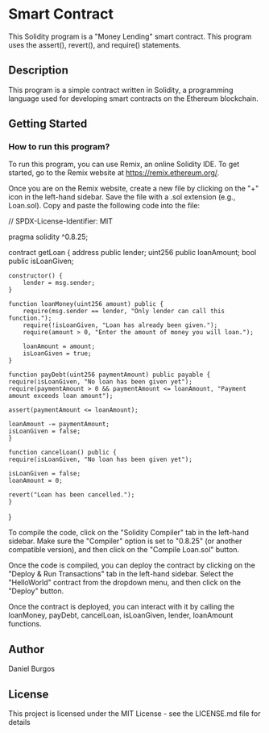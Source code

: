 # Smart Contract
This Solidity program is a "Money Lending" smart contract. This program uses the assert(), revert(), and require() statements.

## Description
This program is a simple contract written in Solidity, a programming language used for developing smart contracts on the Ethereum blockchain.

## Getting Started
### How to run this program?
To run this program, you can use Remix, an online Solidity IDE. To get started, go to the Remix website at https://remix.ethereum.org/.

Once you are on the Remix website, create a new file by clicking on the "+" icon in the left-hand sidebar. Save the file with a .sol extension (e.g., Loan.sol). Copy and paste the following code into the file:


// SPDX-License-Identifier: MIT

pragma solidity ^0.8.25;

contract getLoan {
    address public lender;
    uint256 public loanAmount;
    bool public isLoanGiven;

    constructor() {
        lender = msg.sender;
    }

    function loanMoney(uint256 amount) public {
        require(msg.sender == lender, "Only lender can call this function.");
        require(!isLoanGiven, "Loan has already been given.");
        require(amount > 0, "Enter the amount of money you will loan.");
        
        loanAmount = amount;
        isLoanGiven = true;
    }

    function payDebt(uint256 paymentAmount) public payable {
    require(isLoanGiven, "No loan has been given yet");
    require(paymentAmount > 0 && paymentAmount <= loanAmount, "Payment amount exceeds loan amount");

    assert(paymentAmount <= loanAmount);

    loanAmount -= paymentAmount;
    isLoanGiven = false;
    }

    function cancelLoan() public {
    require(isLoanGiven, "No loan has been given yet");

    isLoanGiven = false;
    loanAmount = 0;

    revert("Loan has been cancelled.");
    }
  }


To compile the code, click on the "Solidity Compiler" tab in the left-hand sidebar. Make sure the "Compiler" option is set to "0.8.25" (or another compatible version), and then click on the "Compile Loan.sol" button.

Once the code is compiled, you can deploy the contract by clicking on the "Deploy & Run Transactions" tab in the left-hand sidebar. Select the "HelloWorld" contract from the dropdown menu, and then click on the "Deploy" button.

Once the contract is deployed, you can interact with it by calling the loanMoney, payDebt, cancelLoan, isLoanGiven, lender, loanAmount functions.


## Author
Daniel Burgos


## License
This project is licensed under the MIT License - see the LICENSE.md file for details



